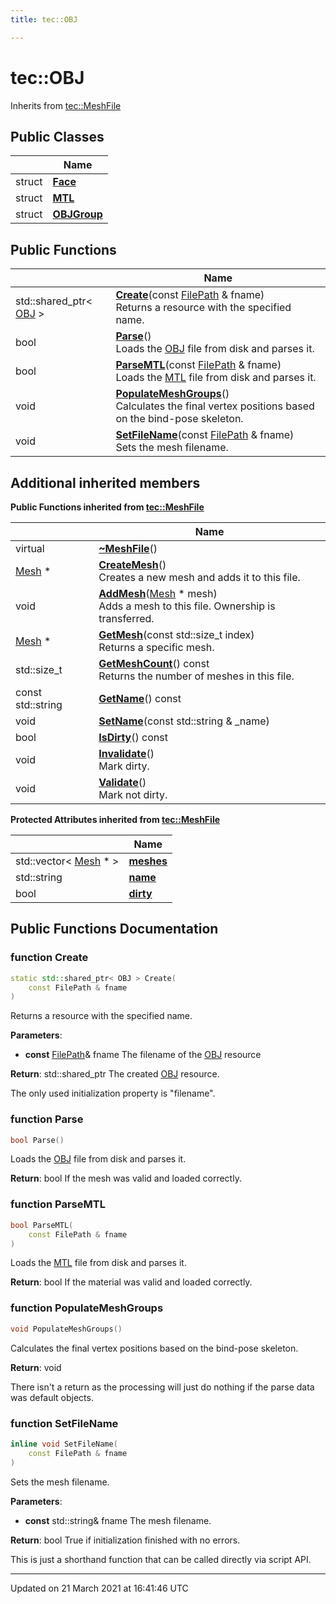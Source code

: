 ```yaml
---
title: tec::OBJ

---
```


# tec::OBJ



Inherits from [tec::MeshFile](/engine/Classes/classtec_1_1_mesh_file/)

## Public Classes

|                | Name           |
| -------------- | -------------- |
| struct | **[Face](/engine/Classes/structtec_1_1_o_b_j_1_1_face/)**  |
| struct | **[MTL](/engine/Classes/structtec_1_1_o_b_j_1_1_m_t_l/)**  |
| struct | **[OBJGroup](/engine/Classes/structtec_1_1_o_b_j_1_1_o_b_j_group/)**  |

## Public Functions

|                | Name           |
| -------------- | -------------- |
| std::shared_ptr< [OBJ](/engine/Classes/classtec_1_1_o_b_j/) > | **[Create](/engine/Classes/classtec_1_1_o_b_j/#function-create)**(const [FilePath](/engine/Classes/classtec_1_1_file_path/) & fname)<br>Returns a resource with the specified name.  |
| bool | **[Parse](/engine/Classes/classtec_1_1_o_b_j/#function-parse)**()<br>Loads the [OBJ](/engine/Classes/classtec_1_1_o_b_j/) file from disk and parses it.  |
| bool | **[ParseMTL](/engine/Classes/classtec_1_1_o_b_j/#function-parsemtl)**(const [FilePath](/engine/Classes/classtec_1_1_file_path/) & fname)<br>Loads the [MTL]() file from disk and parses it.  |
| void | **[PopulateMeshGroups](/engine/Classes/classtec_1_1_o_b_j/#function-populatemeshgroups)**()<br>Calculates the final vertex positions based on the bind-pose skeleton.  |
| void | **[SetFileName](/engine/Classes/classtec_1_1_o_b_j/#function-setfilename)**(const [FilePath](/engine/Classes/classtec_1_1_file_path/) & fname)<br>Sets the mesh filename.  |

## Additional inherited members

**Public Functions inherited from [tec::MeshFile](/engine/Classes/classtec_1_1_mesh_file/)**

|                | Name           |
| -------------- | -------------- |
| virtual | **[~MeshFile](/engine/Classes/classtec_1_1_mesh_file/#function-~meshfile)**() |
| [Mesh](/engine/Classes/structtec_1_1_mesh/) * | **[CreateMesh](/engine/Classes/classtec_1_1_mesh_file/#function-createmesh)**()<br>Creates a new mesh and adds it to this file.  |
| void | **[AddMesh](/engine/Classes/classtec_1_1_mesh_file/#function-addmesh)**([Mesh](/engine/Classes/structtec_1_1_mesh/) * mesh)<br>Adds a mesh to this file. Ownership is transferred.  |
| [Mesh](/engine/Classes/structtec_1_1_mesh/) * | **[GetMesh](/engine/Classes/classtec_1_1_mesh_file/#function-getmesh)**(const std::size_t index)<br>Returns a specific mesh.  |
| std::size_t | **[GetMeshCount](/engine/Classes/classtec_1_1_mesh_file/#function-getmeshcount)**() const<br>Returns the number of meshes in this file.  |
| const std::string | **[GetName](/engine/Classes/classtec_1_1_mesh_file/#function-getname)**() const |
| void | **[SetName](/engine/Classes/classtec_1_1_mesh_file/#function-setname)**(const std::string & _name) |
| bool | **[IsDirty](/engine/Classes/classtec_1_1_mesh_file/#function-isdirty)**() const |
| void | **[Invalidate](/engine/Classes/classtec_1_1_mesh_file/#function-invalidate)**()<br>Mark dirty.  |
| void | **[Validate](/engine/Classes/classtec_1_1_mesh_file/#function-validate)**()<br>Mark not dirty.  |

**Protected Attributes inherited from [tec::MeshFile](/engine/Classes/classtec_1_1_mesh_file/)**

|                | Name           |
| -------------- | -------------- |
| std::vector< [Mesh](/engine/Classes/structtec_1_1_mesh/) * > | **[meshes](/engine/Classes/classtec_1_1_mesh_file/#variable-meshes)**  |
| std::string | **[name](/engine/Classes/classtec_1_1_mesh_file/#variable-name)**  |
| bool | **[dirty](/engine/Classes/classtec_1_1_mesh_file/#variable-dirty)**  |


## Public Functions Documentation

### function Create

```cpp
static std::shared_ptr< OBJ > Create(
    const FilePath & fname
)
```

Returns a resource with the specified name. 

**Parameters**: 

  * **const** [FilePath](/engine/Classes/classtec_1_1_file_path/)& fname The filename of the [OBJ](/engine/Classes/classtec_1_1_o_b_j/) resource 


**Return**: std::shared_ptr<OBJ> The created [OBJ](/engine/Classes/classtec_1_1_o_b_j/) resource. 

The only used initialization property is "filename". 


### function Parse

```cpp
bool Parse()
```

Loads the [OBJ](/engine/Classes/classtec_1_1_o_b_j/) file from disk and parses it. 

**Return**: bool If the mesh was valid and loaded correctly. 

### function ParseMTL

```cpp
bool ParseMTL(
    const FilePath & fname
)
```

Loads the [MTL]() file from disk and parses it. 

**Return**: bool If the material was valid and loaded correctly. 

### function PopulateMeshGroups

```cpp
void PopulateMeshGroups()
```

Calculates the final vertex positions based on the bind-pose skeleton. 

**Return**: void 

There isn't a return as the processing will just do nothing if the parse data was default objects. 


### function SetFileName

```cpp
inline void SetFileName(
    const FilePath & fname
)
```

Sets the mesh filename. 

**Parameters**: 

  * **const** std::string& fname The mesh filename. 


**Return**: bool True if initialization finished with no errors. 

This is just a shorthand function that can be called directly via script API. 


-------------------------------

Updated on 21 March 2021 at 16:41:46 UTC